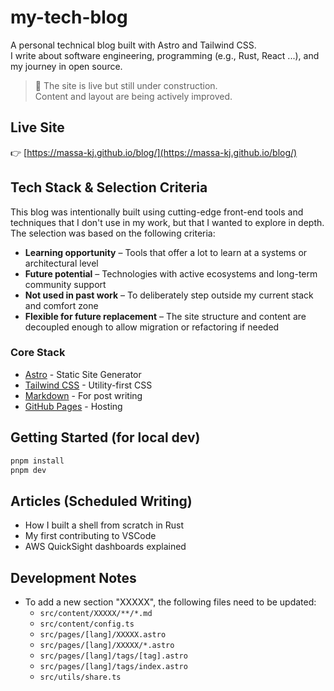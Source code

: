 # my-tech-blog

A personal technical blog built with Astro and Tailwind CSS.  
I write about software engineering, programming (e.g., Rust, React ...), and my journey in open source.

> 🚧 The site is live but still under construction.  
> Content and layout are being actively improved.

## Live Site

👉 [https://massa-kj.github.io/blog/](https://massa-kj.github.io/blog/)  

## Tech Stack & Selection Criteria

This blog was intentionally built using cutting-edge front-end tools and techniques that I don't use in my work, but that I wanted to explore in depth.
The selection was based on the following criteria:

- **Learning opportunity** – Tools that offer a lot to learn at a systems or architectural level
- **Future potential** – Technologies with active ecosystems and long-term community support
- **Not used in past work** – To deliberately step outside my current stack and comfort zone
- **Flexible for future replacement** – The site structure and content are decoupled enough to allow migration or refactoring if needed

### Core Stack

- [Astro](https://astro.build/) - Static Site Generator
- [Tailwind CSS](https://tailwindcss.com/) - Utility-first CSS
- [Markdown](https://www.markdownguide.org/) - For post writing
- [GitHub Pages](https://pages.github.com/) - Hosting

## Getting Started (for local dev)

```sh
pnpm install
pnpm dev
```

## Articles (Scheduled Writing)

- How I built a shell from scratch in Rust
- My first contributing to VSCode
- AWS QuickSight dashboards explained

## Development Notes

- To add a new section "XXXXX", the following files need to be updated:
  - `src/content/XXXXX/**/*.md`
  - `src/content/config.ts`
  - `src/pages/[lang]/XXXXX.astro`
  - `src/pages/[lang]/XXXXX/*.astro`
  - `src/pages/[lang]/tags/[tag].astro`
  - `src/pages/[lang]/tags/index.astro`
  - `src/utils/share.ts`
